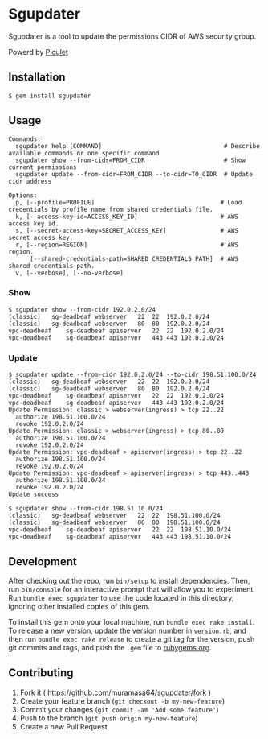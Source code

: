 # Sgupdater

Sgupdater is a tool to update the permissions CIDR of AWS security group.

Powerd by [Piculet](http://piculet.codenize.tools/)

## Installation

    $ gem install sgupdater

## Usage

```
Commands:
  sgupdater help [COMMAND]                                  # Describe available commands or one specific command
  sgupdater show --from-cidr=FROM_CIDR                      # Show current permissions
  sgupdater update --from-cidr=FROM_CIDR --to-cidr=TO_CIDR  # Update cidr address

Options:
  p, [--profile=PROFILE]                                   # Load credentials by profile name from shared credentials file.
  k, [--access-key-id=ACCESS_KEY_ID]                       # AWS access key id.
  s, [--secret-access-key=SECRET_ACCESS_KEY]               # AWS secret access key.
  r, [--region=REGION]                                     # AWS region.
      [--shared-credentials-path=SHARED_CREDENTIALS_PATH]  # AWS shared credentials path.
  v, [--verbose], [--no-verbose]
```

### Show

    $ sgupdater show --from-cidr 192.0.2.0/24
    (classic)	sg-deadbeaf	webserver	22	22	192.0.2.0/24
    (classic)	sg-deadbeaf	webserver	80	80	192.0.2.0/24
    vpc-deadbeaf	sg-deadbeaf	apiserver	22	22	192.0.2.0/24
    vpc-deadbeaf	sg-deadbeaf	apiserver	443	443	192.0.2.0/24

### Update

    $ sgupdater update --from-cidr 192.0.2.0/24 --to-cidr 198.51.100.0/24
    (classic)	sg-deadbeaf	webserver	22	22	192.0.2.0/24
    (classic)	sg-deadbeaf	webserver	80	80	192.0.2.0/24
    vpc-deadbeaf	sg-deadbeaf	apiserver	22	22	192.0.2.0/24
    vpc-deadbeaf	sg-deadbeaf	apiserver	443	443	192.0.2.0/24
    Update Permission: classic > webserver(ingress) > tcp 22..22
      authorize 198.51.100.0/24
      revoke 192.0.2.0/24
    Update Permission: classic > webserver(ingress) > tcp 80..80
      authorize 198.51.100.0/24
      revoke 192.0.2.0/24
    Update Permission: vpc-deadbeaf > apiserver(ingress) > tcp 22..22
      authorize 198.51.100.0/24
      revoke 192.0.2.0/24
    Update Permission: vpc-deadbeaf > apiserver(ingress) > tcp 443..443
      authorize 198.51.100.0/24
      revoke 192.0.2.0/24
    Update success

    $ sgupdater show --from-cidr 198.51.10.0/24
    (classic)	sg-deadbeaf	webserver	22	22	198.51.100.0/24
    (classic)	sg-deadbeaf	webserver	80	80	198.51.100.0/24
    vpc-deadbeaf	sg-deadbeaf	apiserver	22	22	198.51.10.0/24
    vpc-deadbeaf	sg-deadbeaf	apiserver	443	443	198.51.10.0/24

## Development

After checking out the repo, run `bin/setup` to install dependencies. Then, run `bin/console` for an interactive prompt that will allow you to experiment. Run `bundle exec sgupdater` to use the code located in this directory, ignoring other installed copies of this gem.

To install this gem onto your local machine, run `bundle exec rake install`. To release a new version, update the version number in `version.rb`, and then run `bundle exec rake release` to create a git tag for the version, push git commits and tags, and push the `.gem` file to [rubygems.org](https://rubygems.org).

## Contributing

1. Fork it ( https://github.com/muramasa64/sgupdater/fork )
2. Create your feature branch (`git checkout -b my-new-feature`)
3. Commit your changes (`git commit -am 'Add some feature'`)
4. Push to the branch (`git push origin my-new-feature`)
5. Create a new Pull Request
